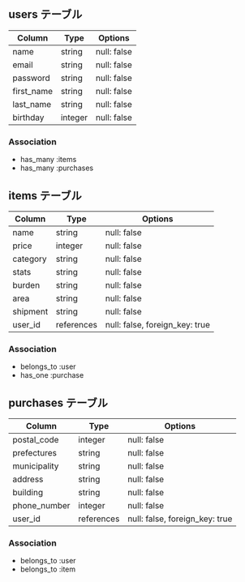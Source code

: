 ## users テーブル

|Column    |Type   |Options    |
|----------|-------|-----------|
|name      |string |null: false|
|email     |string |null: false|
|password  |string |null: false|
|first_name|string |null: false|
|last_name |string |null: false|
|birthday  |integer|null: false|

### Association

- has_many :items
- has_many :purchases 

## items テーブル

|Column  |Type      |Options                       |
|--------|----------|------------------------------|
|name    |string    |null: false                   |
|price   |integer   |null: false                   |
|category|string    |null: false                   |
|stats   |string    |null: false                   |
|burden  |string    |null: false                   |
|area    |string    |null: false                   |
|shipment|string    |null: false                   |
|user_id |references|null: false, foreign_key: true|

### Association

- belongs_to :user
- has_one :purchase

## purchases テーブル

|Column      |Type       |Options                      |
|------------|----------|------------------------------|
|postal_code |integer   |null: false                   |
|prefectures |string    |null: false                   |
|municipality|string    |null: false                   |
|address     |string    |null: false                   |
|building    |string    |null: false                   |
|phone_number|integer   |null: false                   |
|user_id     |references|null: false, foreign_key: true|

### Association

- belongs_to :user
- belongs_to :item